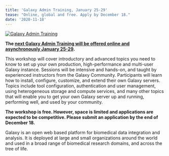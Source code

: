 ```yaml
---
title: 'Galaxy Admin Training, January 25-29'
tease: "Online, global and free. Apply by December 18."
date: '2020-11-18'
---
```


<a href="/events/2021-01-admin-training/">
<img class="img-fluid float-right" style="max-width: 20rem;" src="/images/galaxy-logos/admin-training-logo.jpg" alt="Galaxy Admin Training" /></a>

**The [next Galaxy Admin Training will be offered online and asynchronously January 25-29](/events/2021-01-admin-training/).**

This workshop will cover introductory and advanced topics you need to know to set up your own production, high-performance and multi-user Galaxy instance. Sessions will be intensive and hands-on, and taught by experienced instructors from the Galaxy Community. Participants will learn how to install, configure, customize, and extend their own Galaxy servers. Topics include tool configuration, authentication and user management, using heterogeneous storage and compute services, and many other topics that will enable you to get your own Galaxy server up and running, performing well, and used by your community.

**The workshop is free. However, space is limited and applications are expected to be competitive. Please submit an application by the end of December 18.**

Galaxy is an open web based platform for biomedical data integration and analysis. It is deployed at large and small organizations around the world and used in a broad range of biomedical research domains, and across the tree of life.

